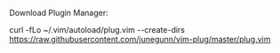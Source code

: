 Download Plugin Manager:

curl -fLo ~/.vim/autoload/plug.vim --create-dirs https://raw.githubusercontent.com/junegunn/vim-plug/master/plug.vim
